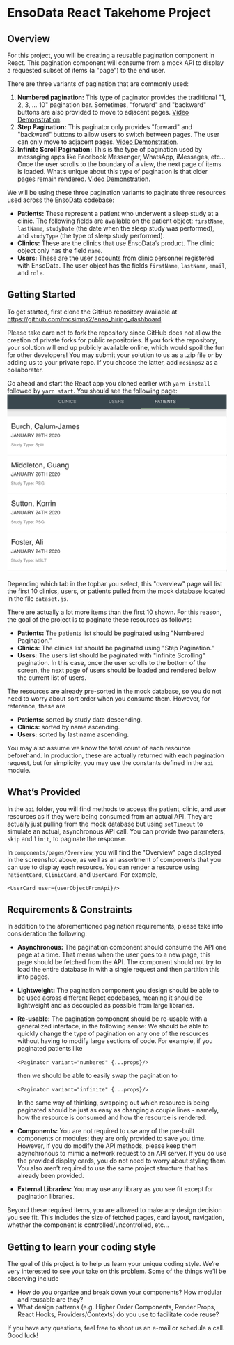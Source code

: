 # EnsoData React Takehome Project

## Overview
For this project, you will be creating a reusable pagination component in React.  This pagination component will consume from a mock API to display a requested subset of items (a "page") to the end user.

There are three variants of pagination that are commonly used:
1.  **Numbered pagination:** This type of paginator provides the traditional "1, 2, 3, … 10" pagination bar.  Sometimes, "forward" and "backward" buttons are also provided to move to adjacent pages.  [Video Demonstration](https://youtu.be/onTfZ76_3xg).
2.  **Step Pagination:** This paginator only provides "forward" and "backward" buttons to allow users to switch between pages.  The user can only move to adjacent pages.  [Video Demonstration](https://youtu.be/7bL8cH_AKB8).
3.  **Infinite Scroll Pagination:**  This is the type of pagination used by messaging apps like Facebook Messenger, WhatsApp, iMessages, etc…  Once the user scrolls to the boundary of a view, the next page of items is loaded.  What’s unique about this type of pagination is that older pages remain rendered.  [Video Demonstration](https://youtu.be/x06K-endYW0).

We will be using these three pagination variants to paginate three resources used across the EnsoData codebase:
 - **Patients:** These represent a patient who underwent a sleep study at a clinic.  The following fields are available on the patient object: `firstName`, `lastName`, `studyDate` (the date when the sleep study was performed), and `studyType` (the type of sleep study performed).
 - **Clinics:** These are the clinics that use EnsoData’s product.  The clinic object only has the field `name`.
 - **Users:** These are the user accounts from clinic personnel registered with EnsoData.  The user object has the fields `firstName`, `lastName`, `email`, and `role`.
 
## Getting Started
To get started, first clone the GitHub repository available at https://github.com/mcsimps2/enso_hiring_dashboard

Please take care not to fork the repository since GitHub does not allow the creation of private forks for public repositories.  If you fork the repository, your solution will end up publicly available online, which would spoil the fun for other developers!  You may submit your solution to us as a .zip file or by adding us to your private repo.  If you choose the latter, add `mcsimps2` as a collaborater.

Go ahead and start the React app you cloned earlier with `yarn install` followed by `yarn start`.  You should see the following page:
![Overview Screenshot](/docs/images/Overview%20Screenshot.png?raw=true)

Depending which tab in the topbar you select, this "overview" page will list the first 10 clinics, users, or patients pulled from the mock database located in the file `dataset.js`.

There are actually a lot more items than the first 10 shown.  For this reason, the goal of the project is to paginate these resources as follows:
 - **Patients:** The patients list should be paginated using "Numbered Pagination."
 - **Clinics:** The clinics list should be paginated using "Step Pagination."
 - **Users:** The users list should be paginated with "Infinite Scrolling" pagination.  In this case, once the user scrolls to the bottom of the screen, the next page of users should be loaded and rendered below the current list of users.
 
The resources are already pre-sorted in the mock database, so you do not need to worry about sort order when you consume them.  However, for reference, these are
 - **Patients:** sorted by study date descending.
 - **Clinics:** sorted by name ascending.
 - **Users:** sorted by last name ascending.
 
You may also assume we know the total count of each resource beforehand.  In production, these are actually returned with each pagination request, but for simplicity, you may use the constants defined in the `api` module.

## What’s Provided
In the `api` folder, you will find methods to access the patient, clinic, and user resources as if they were being consumed from an actual API.  They are actually just pulling from the mock database but using `setTimeout` to simulate an actual, asynchronous API call.  You can provide two parameters, `skip` and `limit`, to paginate the response.

In `components/pages/Overview`, you will find the "Overview" page displayed in the screenshot above, as well as an assortment of components that you can use to display each resource.  You can render a resource using `PatientCard`, `ClinicCard`, and `UserCard`.  For example,
```
<UserCard user={userObjectFromApi}/>
```

## Requirements & Constraints
In addition to the aforementioned pagination requirements, please take into consideration the following:

 - **Asynchronous:** The pagination component should consume the API one page at a time.  That means when the user goes to a new page, this page should be fetched from the API.  The component should not try to load the entire database in with a single request and then partition this into pages.
 
 - **Lightweight:** The pagination component you design should be able to be used across different React codebases, meaning it should be lightweight and as decoupled as possible from large libraries.
 
 - **Re-usable:** The pagination component should be re-usable with a generalized interface, in the following sense:
We should be able to quickly change the type of pagination on any one of the resources without having to modify large sections of code.  For example, if you paginated patients like

    ```<Paginator variant="numbered" {...props}/>```

    then we should be able to easily swap the pagination to

    ```<Paginator variant="infinite" {...props}/>```

    In the same way of thinking, swapping out which resource is being paginated should be just as easy as changing a couple lines - namely, how the resource is consumed and how the resource is rendered.

 - **Components:** You are not required to use any of the pre-built components or modules; they are only provided to save you time.  However, if you do modify the API methods, please keep them asynchronous to mimic a network request to an API server.  If you do use the provided display cards, you do not need to worry about styling them.  You also aren’t required to use the same project structure that has already been provided.
 
 - **External Libraries:** You may use any library as you see fit except for pagination libraries.

Beyond these required items, you are allowed to make any design decision you see fit.  This includes the size of fetched pages, card layout, navigation, whether the component is controlled/uncontrolled, etc…

## Getting to learn your coding style
The goal of this project is to help us learn your unique coding style.  We’re very interested to see your take on this problem.  Some of the things we’ll be observing include
 - How do you organize and break down your components?  How modular and reusable are they?
 - What design patterns (e.g. Higher Order Components, Render Props, React Hooks, Providers/Contexts) do you use to facilitate code reuse?
 
If you have any questions, feel free to shoot us an e-mail or schedule a call.  Good luck!
